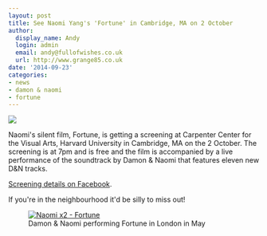 ```yaml
---
layout: post
title: See Naomi Yang's 'Fortune' in Cambridge, MA on 2 October
author:
  display_name: Andy
  login: admin
  email: andy@fullofwishes.co.uk
  url: http://www.grange85.co.uk
date: '2014-09-23'
categories:
- news
- damon & naomi
- fortune
---
```

<p><img src="https://media.fullofwishes.co.uk/03-damon_and_naomi/pictures/naomi-yang-fortune-collage.jpg" class="aligncenter" /></p>
<p>Naomi's silent film, Fortune, is getting a screening at Carpenter Center for the Visual Arts, Harvard University in Cambridge, MA on the 2 October. The screening is at 7pm and is free and the film is accompanied by a live performance of the soundtrack by Damon & Naomi that features eleven new D&N tracks.</p>
<p><a href="https://www.facebook.com/events/1467466366876307">Screening details on Facebook</a>.</p>
<p>If you're in the neighbourhood it'd be silly to miss out!<br />
<figure class="caption aligncenter"><a href="https://www.flickr.com/photos/grange85/14217315574" title="Naomi x2 - Fortune by Andy Aldridge, on Flickr"><img src="https://farm3.staticflickr.com/2899/14217315574_e4d09a6fbd_z.jpg" alt="Naomi x2 - Fortune"></a><figcaption class="caption-text">Damon & Naomi performing Fortune in London in May</figcaption></figure></p>
